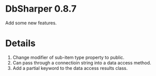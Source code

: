 # DbSharper 0.8.7 #

Add some new features.

# Details #

  1. Change modifier of sub-item type property to public.
  1. Can pass through a connectioin string into a data access method.
  1. Add a partial keyword to the data access results class.